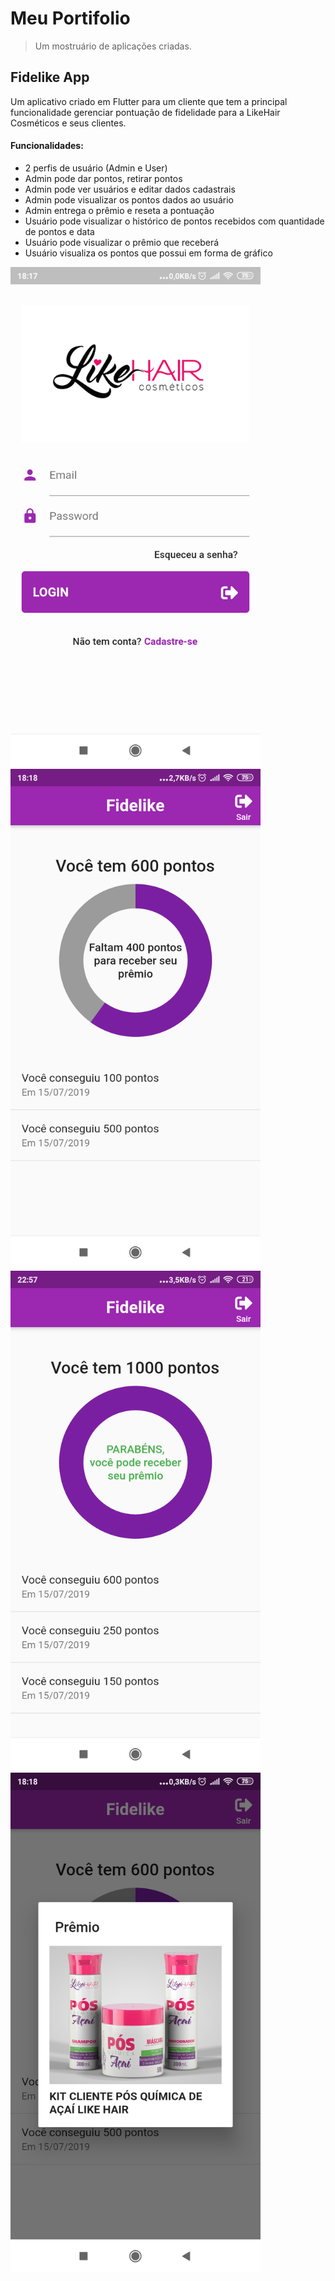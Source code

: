 # Meu Portifolio

> Um mostruário de aplicações criadas.

## Fidelike App

Um aplicativo criado em Flutter para um cliente que tem a principal funcionalidade gerenciar pontuação de fidelidade para a LikeHair Cosméticos e seus clientes.

#### Funcionalidades:
* 2 perfis de usuário (Admin e User)
* Admin pode dar pontos, retirar pontos
* Admin pode ver usuários e editar dados cadastrais
* Admin pode visualizar os pontos dados ao usuário
* Admin entrega o prêmio e reseta a pontuação
* Usuário pode visualizar o histórico de pontos recebidos com quantidade de pontos e data
* Usuário pode visualizar o prêmio que receberá
* Usuário visualiza os pontos que possui em forma de gráfico

<img src="./imagens/android/fidelike/login.png" height=800 width=400/>
<img src="./imagens/android/fidelike/dashboard_cliente.png" height=800 width=400/>
<img src="./imagens/android/fidelike/cliente_recebe_premio.png" height=800 width=400/>
<img src="./imagens/android/fidelike/modal_produto.png" height=800 width=400/>
